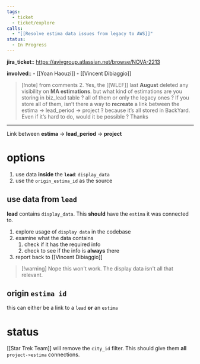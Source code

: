 ```yaml
---
tags:
  - ticket
  - ticket/explore
calls:
  - "[[Resolve estima data issues from legacy to AWS]]"
status:
  - In Progress
---
```

**jira_ticket**:: https://avivgroup.atlassian.net/browse/NOVA-2213

**involved**::
	- [[Yoan Haouzi]]
	- [[Vincent Dibiaggio]]

> [!note] from comments
> 2. Yes, the [[WLEF]] last **August** deleted any visibility on **MA estimations**. but what kind of estimations are you storing in biz_lead table ? all of them or only the legacy ones ?
> If you store all of them, isn’t there a way to **recreate** a link between the estima → lead_period → project ? because it’s all stored in BackYard.
> Even if it’s hard to do, would it be possible ?
> Thanks

___

Link between **estima** -> **lead_period** -> **project**

# options

1. use data **inside** the **`lead`**: `display_data`
2. use the `origin_estima_id` as the source

## use data from `lead`

**lead** contains `display_data`. This **should** have the `estima` it was connected to.

1. explore usage of `display data` in the codebase
2. examine what the data contains
	1. check if it has the required info
	2. check to see if the info is **always** there
3. report back to [[Vincent Dibiaggio]]

> [!warning] Nope
> this won't work. The display data isn't all that relevant.

## origin `estima id`

this can either be a link to a `lead` **or** an `estima`

# status

[[Star Trek Team]] will remove the `city_id` filter. This should give them 
**all** `project->estima` connections.
